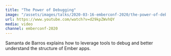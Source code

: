 ```yaml
---
title: "The Power of Debugging"
image: "/assets/images/talks/2020-03-16-emberconf-2020/the-power-of-debugging.jpg"
url: https://www.youtube.com/watch?v=d29kpZWvhQY
media: video
channel: emberconf-2020
---
```


Samanta de Barros explains how to leverage tools to debug and better understand the structure of Ember apps.
